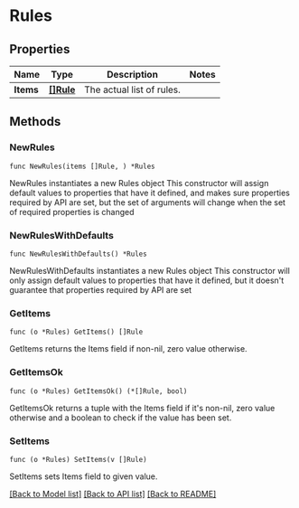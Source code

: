 # Rules

## Properties

Name | Type | Description | Notes
------------ | ------------- | ------------- | -------------
**Items** | [**[]Rule**](Rule.md) | The actual list of rules. | 

## Methods

### NewRules

`func NewRules(items []Rule, ) *Rules`

NewRules instantiates a new Rules object
This constructor will assign default values to properties that have it defined,
and makes sure properties required by API are set, but the set of arguments
will change when the set of required properties is changed

### NewRulesWithDefaults

`func NewRulesWithDefaults() *Rules`

NewRulesWithDefaults instantiates a new Rules object
This constructor will only assign default values to properties that have it defined,
but it doesn't guarantee that properties required by API are set

### GetItems

`func (o *Rules) GetItems() []Rule`

GetItems returns the Items field if non-nil, zero value otherwise.

### GetItemsOk

`func (o *Rules) GetItemsOk() (*[]Rule, bool)`

GetItemsOk returns a tuple with the Items field if it's non-nil, zero value otherwise
and a boolean to check if the value has been set.

### SetItems

`func (o *Rules) SetItems(v []Rule)`

SetItems sets Items field to given value.



[[Back to Model list]](../README.md#documentation-for-models) [[Back to API list]](../README.md#documentation-for-api-endpoints) [[Back to README]](../README.md)


